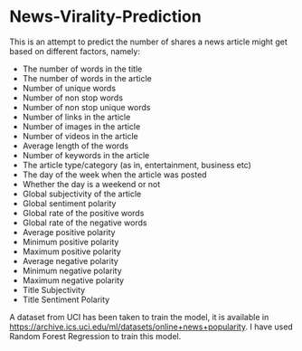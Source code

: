 # News-Virality-Prediction
This is an attempt to predict the number of shares a news article might get based on different factors, namely:
- The number of words in the title
- The number of words in the article
- Number of unique words
- Number of non stop words
- Number of non stop unique words
- Number of links in the article
- Number of images in the article
- Number of videos in the article
- Average length of the words
- Number of keywords in the article
- The article type/category (as in, entertainment, business etc)
- The day of the week when the article was posted
- Whether the day is a weekend or not
- Global subjectivity of the article
- Global sentiment polarity
- Global rate of the positive words
- Global rate of the negative words
- Average positive polarity
- Minimum positive polarity
- Maximum positive polarity
- Average negative polarity
- Minimum negative polarity
- Maximum negative polarity
- Title Subjectivity
- Title Sentiment Polarity

A dataset from UCI has been taken to train the model, it is available in https://archive.ics.uci.edu/ml/datasets/online+news+popularity. I have used Random Forest Regression to train this model.
